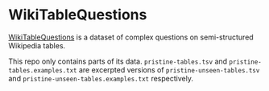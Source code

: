 # WikiTableQuestions
[WikiTableQuestions](https://github.com/ppasupat/WikiTableQuestions) is a dataset of complex questions on semi-structured Wikipedia tables.

This repo only contains parts of its data. `pristine-tables.tsv` and `pristine-tables.examples.txt` are excerpted versions of `pristine-unseen-tables.tsv` and `pristine-unseen-tables.examples.txt` respectively.